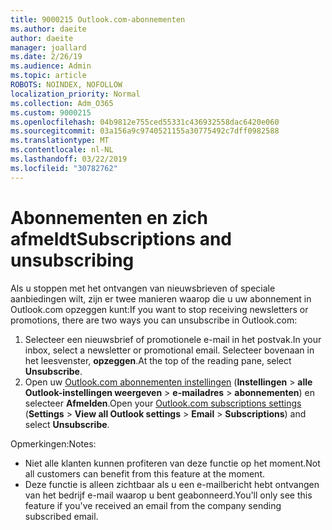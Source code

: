 ```yaml
---
title: 9000215 Outlook.com-abonnementen
ms.author: daeite
author: daeite
manager: joallard
ms.date: 2/26/19
ms.audience: Admin
ms.topic: article
ROBOTS: NOINDEX, NOFOLLOW
localization_priority: Normal
ms.collection: Adm_O365
ms.custom: 9000215
ms.openlocfilehash: 04b9812e755ced55331c436932558dac6420e060
ms.sourcegitcommit: 03a156a9c9740521155a30775492c7dff0982588
ms.translationtype: MT
ms.contentlocale: nl-NL
ms.lasthandoff: 03/22/2019
ms.locfileid: "30782762"
---
```

# <a name="subscriptions-and-unsubscribing"></a><span data-ttu-id="af4b8-102">Abonnementen en zich afmeldt</span><span class="sxs-lookup"><span data-stu-id="af4b8-102">Subscriptions and unsubscribing</span></span>

<span data-ttu-id="af4b8-103">Als u stoppen met het ontvangen van nieuwsbrieven of speciale aanbiedingen wilt, zijn er twee manieren waarop die u uw abonnement in Outlook.com opzeggen kunt:</span><span class="sxs-lookup"><span data-stu-id="af4b8-103">If you want to stop receiving newsletters or promotions, there are two ways you can unsubscribe in Outlook.com:</span></span>

1. <span data-ttu-id="af4b8-104">Selecteer een nieuwsbrief of promotionele e-mail in het postvak.</span><span class="sxs-lookup"><span data-stu-id="af4b8-104">In your inbox, select a newsletter or promotional email.</span></span> <span data-ttu-id="af4b8-105">Selecteer bovenaan in het leesvenster, **opzeggen**.</span><span class="sxs-lookup"><span data-stu-id="af4b8-105">At the top of the reading pane, select **Unsubscribe**.</span></span>
2. <span data-ttu-id="af4b8-106">Open uw [Outlook.com abonnementen instellingen](https://outlook.live.com/mail/options/mail/brandsSubscriptions) (**Instellingen** > **alle Outlook-instellingen weergeven** > **e-mailadres** > **abonnementen**) en selecteer **Afmelden**.</span><span class="sxs-lookup"><span data-stu-id="af4b8-106">Open your [Outlook.com subscriptions settings](https://outlook.live.com/mail/options/mail/brandsSubscriptions) (**Settings** > **View all Outlook settings** > **Email** > **Subscriptions**) and select **Unsubscribe**.</span></span>

<span data-ttu-id="af4b8-107">Opmerkingen:</span><span class="sxs-lookup"><span data-stu-id="af4b8-107">Notes:</span></span>

- <span data-ttu-id="af4b8-108">Niet alle klanten kunnen profiteren van deze functie op het moment.</span><span class="sxs-lookup"><span data-stu-id="af4b8-108">Not all customers can benefit from this feature at the moment.</span></span>
- <span data-ttu-id="af4b8-109">Deze functie is alleen zichtbaar als u een e-mailbericht hebt ontvangen van het bedrijf e-mail waarop u bent geabonneerd.</span><span class="sxs-lookup"><span data-stu-id="af4b8-109">You'll only see this feature if you've received an email from the company sending subscribed email.</span></span>